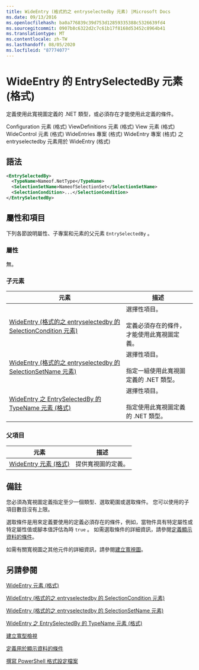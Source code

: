 ```yaml
---
title: WideEntry (格式的之 entryselectedby 元素) |Microsoft Docs
ms.date: 09/13/2016
ms.openlocfilehash: ba0a776839c39d753d12859335388c5326639fd4
ms.sourcegitcommit: 0907b8c6322d2c7c61b17f8168d53452c8964b41
ms.translationtype: MT
ms.contentlocale: zh-TW
ms.lasthandoff: 08/05/2020
ms.locfileid: "87774077"
---
```

# <a name="entryselectedby-element-for-wideentry-format"></a>WideEntry 的 EntrySelectedBy 元素 (格式)

定義使用此寬視圖定義的 .NET 類型，或必須存在才能使用此定義的條件。

Configuration 元素 (格式) ViewDefinitions 元素 (格式) View 元素 (格式) WideControl 元素 (格式) WideEntries 專案 (格式) WideEntry 專案 (格式) 之 entryselectedby 元素用於 WideEntry (格式) 

## <a name="syntax"></a>語法

```xml
<EntrySelectedBy>
  <TypeName>Nameof.NetType</TypeName>
  <SelectionSetName>NameofSelectionSet</SelectionSetName>
  <SelectionCondition>...</SelectionCondition>
</EntrySelectedBy>
```

## <a name="attributes-and-elements"></a>屬性和項目

下列各節說明屬性、子專案和元素的父元素 `EntrySelectedBy` 。

### <a name="attributes"></a>屬性

無。

### <a name="child-elements"></a>子元素

|元素|描述|
|-------------|-----------------|
|[WideEntry (格式的之 entryselectedby 的 SelectionCondition 元素) ](./selectioncondition-element-for-entryselectedby-for-widecontrol-format.md)|選擇性項目。<br /><br /> 定義必須存在的條件，才能使用此寬視圖定義。|
|[WideEntry (格式的之 entryselectedby 的 SelectionSetName 元素) ](./selectionsetname-element-for-entryselectedby-for-widecontrol-format.md)|選擇性項目。<br /><br /> 指定一組使用此寬視圖定義的 .NET 類型。|
|[WideEntry 之 EntrySelectedBy 的 TypeName 元素 (格式)](./typename-element-for-entryselectedby-for-wideentry-format.md)|選擇性項目。<br /><br /> 指定使用此寬視圖定義的 .NET 類型。|

### <a name="parent-elements"></a>父項目

|元素|描述|
|-------------|-----------------|
|[WideEntry 元素 (格式) ](./wideentry-element-for-widecontrol-format.md)|提供寬視圖的定義。|

## <a name="remarks"></a>備註

您必須為寬視圖定義指定至少一個類型、選取範圍或選取條件。 您可以使用的子項目數目沒有上限。

選取條件是用來定義要使用的定義必須存在的條件，例如，當物件具有特定屬性或特定屬性值或腳本值評估為時 `true` 。 如需選取條件的詳細資訊，請參閱[定義顯示資料的條件](./defining-conditions-for-displaying-data.md)。

如需有關寬視圖之其他元件的詳細資訊，請參閱[建立寬視圖](./creating-a-wide-view.md)。

## <a name="see-also"></a>另請參閱

[WideEntry 元素 (格式) ](./wideentry-element-for-widecontrol-format.md)

[WideEntry (格式的之 entryselectedby 的 SelectionCondition 元素) ](./selectioncondition-element-for-entryselectedby-for-widecontrol-format.md)

[WideEntry (格式的之 entryselectedby 的 SelectionSetName 元素) ](./selectionsetname-element-for-entryselectedby-for-widecontrol-format.md)

[WideEntry 之 EntrySelectedBy 的 TypeName 元素 (格式)](./typename-element-for-entryselectedby-for-wideentry-format.md)

[建立寬型檢視](./creating-a-wide-view.md)

[定義用於顯示資料的條件](./defining-conditions-for-displaying-data.md)

[撰寫 PowerShell 格式設定檔案](./writing-a-powershell-formatting-file.md)
